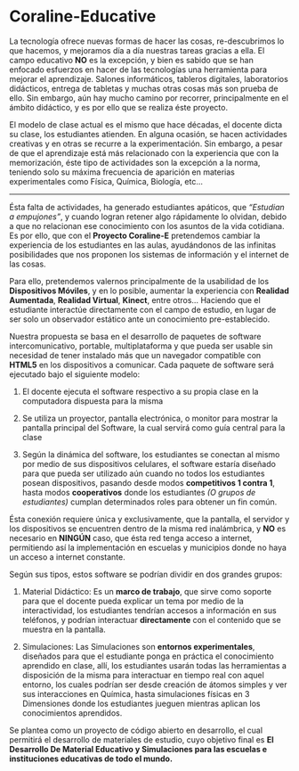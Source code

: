 # Coraline-Educative


La tecnología ofrece nuevas formas de hacer las cosas, re-descubrimos lo que hacemos, y mejoramos día a día nuestras tareas gracias a ella.  El campo educativo **NO** es la excepción, y bien es sabido que se han enfocado esfuerzos en hacer de las tecnologías una herramienta para mejorar el aprendizaje.  Salones informáticos, tableros digitales, laboratorios didácticos, entrega de tabletas y muchas otras cosas más son prueba de ello.  Sin embargo, aún hay mucho camino por recorrer, principalmente en el ámbito didáctico, y es por ello que se realiza éste proyecto.

El modelo de clase actual es el mismo que hace décadas, el docente dicta su clase, los estudiantes atienden.  En alguna ocasión, se hacen actividades creativas y en otras se recurre a la experimentación.  Sin embargo, a pesar de que el aprendizaje está más relacionado con la experiencia que con la memorización, éste tipo de actividades son la excepción a la norma, teniendo solo su máxima frecuencia de aparición en materias experimentales como Física, Química, Biología, etc...

---

Ésta falta de actividades, ha generado estudiantes apáticos, que  *“Estudian a empujones”*, y cuando logran retener algo rápidamente lo olvidan, debido a que no relacionan ese conocimiento con los asuntos de la vida cotidiana.  Es por ello, que con el **Proyecto Coraline-E** pretendemos cambiar la experiencia de los estudiantes en las aulas, ayudándonos de las infinitas posibilidades que nos proponen los sistemas de información y el internet de las cosas.

Para ello, pretendemos valernos principalmente de la usabilidad de los **Dispositivos Móviles**, y en lo posible, aumentar la experiencia con **Realidad Aumentada**, **Realidad Virtual**, **Kinect**, entre otros… Haciendo que el estudiante interactúe directamente con el campo de estudio, en lugar de ser solo un observador estático ante un conocimiento pre-establecido.

Nuestra propuesta se basa en el desarrollo de paquetes de software intercomunicativo, portable, multiplataforma y que pueda ser usable sin necesidad de tener instalado más que un navegador compatible con **HTML5** en los dispositivos a comunicar. Cada paquete de software será ejecutado bajo el siguiente modelo:

 1.  El docente ejecuta el software respectivo a su propia clase en la computadora dispuesta para la misma

2. Se utiliza un proyector, pantalla electrónica, o monitor para mostrar la pantalla principal del Software, la cual servirá como guía central para la clase

3. Según la dinámica del software, los estudiantes se conectan al mismo por medio de sus dispositivos celulares, el software estaría diseñado para que pueda ser utilizado aún cuando no todos los estudiantes posean dispositivos, pasando desde modos **competitivos 1 contra 1**, hasta modos **cooperativos** donde los estudiantes *(O grupos de estudiantes)* cumplan determinados roles para obtener un fin común.

Ésta conexión requiere única y exclusivamente, que la pantalla, el servidor y los dispositivos se encuentren dentro de la misma red inalámbrica, y **NO** es necesario en **NINGÚN** caso, que ésta red tenga acceso a internet, permitiendo así la implementación en escuelas y municipios donde no haya un acceso a internet constante.

Según sus tipos, estos software se podrían dividir en dos grandes grupos:

1. Material Didáctico: Es un **marco de trabajo**, que sirve como soporte para que el docente pueda explicar un tema por medio de la interactividad, los estudiantes tendrían accesos a información en sus teléfonos, y podrían interactuar **directamente** con el contenido que se muestra en la pantalla.

2. Simulaciones: Las Simulaciones son **entornos experimentales**, diseñados para que el estudiante ponga en práctica el conocimiento aprendido en clase, allí, los estudiantes usarán todas las herramientas a disposición de la misma para interactuar en tiempo real con aquel entorno, los cuales podrían ser desde creación de átomos simples y ver sus interacciones en Química, hasta simulaciones físicas en 3 Dimensiones donde los estudiantes jueguen mientras aplican los conocimientos aprendidos.


Se plantea como un proyecto de código abierto en desarrollo, el cual permitirá el desarrollo de materiales de estudio, cuyo objetivo final es **El Desarrollo De Material Educativo y Simulaciones para las escuelas e instituciones educativas de todo el mundo.**